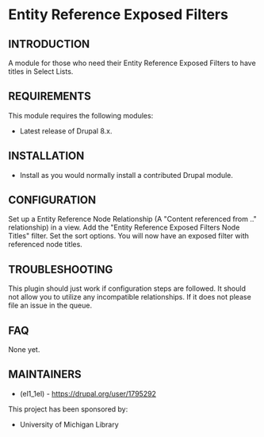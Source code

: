 # Entity Reference Exposed Filters

INTRODUCTION
------------
A module for those who need their Entity Reference Exposed Filters to have titles in Select Lists.

REQUIREMENTS
------------

This module requires the following modules:
 * Latest release of Drupal 8.x.

INSTALLATION
------------

 * Install as you would normally install a contributed Drupal module.

CONFIGURATION
-------------
Set up a Entity Reference Node Relationship (A "Content referenced from .." relationship) in a view.
Add the "Entity Reference Exposed Filters Node Titles" filter.
Set the sort options.
You will now have an exposed filter with referenced node titles.

TROUBLESHOOTING
---------------
This plugin should just work if configuration steps are followed.
It should not allow you to utilize any incompatible relationships.
If it does not please file an issue in the queue.

FAQ
---
None yet.

MAINTAINERS
-----------
 * (el1_1el) - https://drupal.org/user/1795292

This project has been sponsored by:
 * University of Michigan Library
